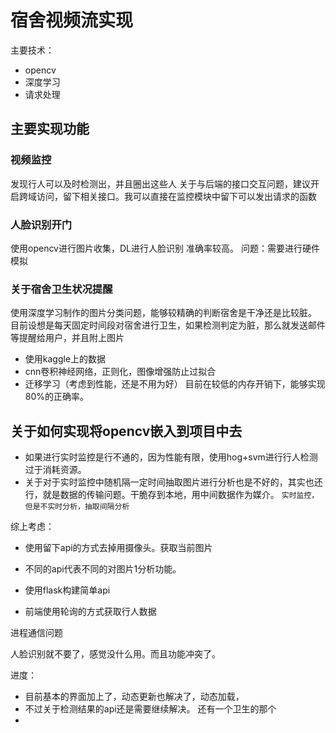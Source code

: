 # 宿舍视频流实现
主要技术：
- opencv
- 深度学习
- 请求处理

## 主要实现功能

### 视频监控
发现行人可以及时检测出，并且圈出这些人
关于与后端的接口交互问题，建议开启跨域访问，留下相关接口。我可以直接在监控模块中留下可以发出请求的函数

### 人脸识别开门
使用opencv进行图片收集，DL进行人脸识别
准确率较高。
问题：需要进行硬件模拟

### 关于宿舍卫生状况提醒
使用深度学习制作的图片分类问题，能够较精确的判断宿舍是干净还是比较脏。
目前设想是每天固定时间段对宿舍进行卫生，如果检测判定为脏，那么就发送邮件等提醒给用户，并且附上图片
- 使用kaggle上的数据
- cnn卷积神经网络，正则化，图像增强防止过拟合
- 迁移学习（考虑到性能，还是不用为好）
目前在较低的内存开销下，能够实现80%的正确率。


## 关于如何实现将opencv嵌入到项目中去
- 如果进行实时监控是行不通的，因为性能有限，使用hog+svm进行行人检测过于消耗资源。
- 关于对于实时监控中随机隔一定时间抽取图片进行分析也是不好的，其实也还行，就是数据的传输问题。干脆存到本地，用中间数据作为媒介。
`实时监控，但是不实时分析，抽取间隔分析`
  
综上考虑：
- 使用留下api的方式去掉用摄像头。获取当前图片
- 不同的api代表不同的对图片1分析功能。
- 使用flask构建简单api

- 前端使用轮询的方式获取行人数据

进程通信问题





人脸识别就不要了，感觉没什么用。而且功能冲突了。





进度：
- 目前基本的界面加上了，动态更新也解决了，动态加载，
- 不过关于检测结果的api还是需要继续解决。 还有一个卫生的那个
- 